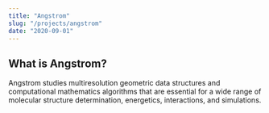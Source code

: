 ```yaml
---
title: "Angstrom"
slug: "/projects/angstrom"
date: "2020-09-01"
---
```


## What is Angstrom?

Angstrom studies multiresolution geometric data structures and computational mathematics algorithms that are essential for a wide range of molecular structure determination, energetics, interactions, and simulations.
